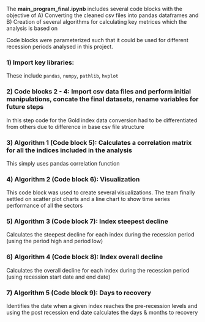 The **main_program_final.ipynb** includes several code blocks with the objective of 
A) Converting the cleaned csv files into pandas dataframes and 
B) Creation of several algorithms for calculating key metrices which the analysis is based on

Code blocks were parameterized such that it could be used for different recession periods analysed in this project.

### 1) Import key libraries: 
These include `pandas`, `numpy`, `pathlib`, `hvplot`
### 2) Code blocks 2 - 4: Import csv data files and perform initial manipulations, concate the final datasets, rename variables for future steps
In this step code for the Gold index data conversion had to be differentiated from others due to difference in base csv file structure
### 3) Algorithm 1 (Code block 5): Calculates a correlation matrix for all the indices included in the analysis
This simply uses pandas correlation function
### 4) Algorithm 2 (Code block 6): Visualization  
This code block was used to create several visualizations. The team finally settled on scatter plot charts and a line chart to show time series performance of all the sectors
### 5) Algorithm 3 (Code block 7): Index steepest decline
Calculates the steepest decline for each index during the recession period (using the period high and period low)
### 6) Algorithm 4 (Code block 8): Index overall decline
Calculates the overall decline for each index during the recession period (using recession start date and end date)
### 7) Algorithm 5 (Code block 9): Days to recovery
Identifies the date when a given index reaches the pre-recession levels and using the post recession end date calculates the days & months to recovery